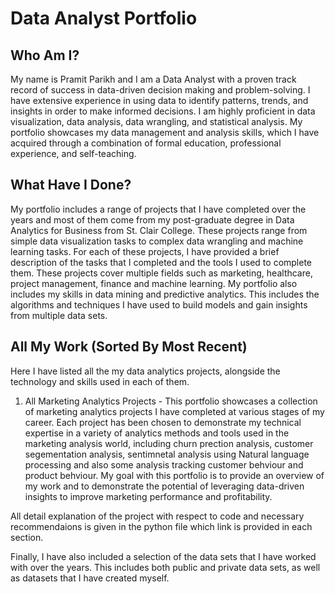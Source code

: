 # Data Analyst Portfolio

## Who Am I?
My name is Pramit Parikh and I am a Data Analyst with a proven track record of success in data-driven decision making and problem-solving. I have extensive experience in using data to identify patterns, trends, and insights in order to make informed decisions. I am highly proficient in data visualization, data analysis, data wrangling, and statistical analysis. My portfolio showcases my data management and analysis skills, which I have acquired through a combination of formal education, professional experience, and self-teaching.

## What Have I Done?
My portfolio includes a range of projects that I have completed over the years and most of them come from my post-graduate degree in Data Analytics for Business from St. Clair College. These projects range from simple data visualization tasks to complex data wrangling and machine learning tasks. For each of these projects, I have provided a brief description of the tasks that I completed and the tools I used to complete them. These projects cover multiple fields such as marketing, healthcare, project management, finance and machine learning. My portfolio also includes my skills in data mining and predictive analytics. This includes the algorithms and techniques I have used to build models and gain insights from multiple data sets.

## All My Work (Sorted By Most Recent)
Here I have listed all the my data analytics projects, alongside the technology and skills used in each of them.

1. All Marketing Analytics Projects - This portfolio showcases a collection of marketing analytics projects I have completed at various stages of my career. Each project has been chosen to demonstrate my technical expertise in a variety of analytics methods and tools used in the marketing analysis world, including churn prection analysis, customer segementation analysis, sentimnetal analysis using Natural language processing and also some analysis tracking customer behviour and product behviour. My goal with this portfolio is to provide an overview of my work and to demonstrate the potential of leveraging data-driven insights to improve marketing performance and profitability.

All detail explanation of the project with respect to code and necessary recommendaions is given in the python file which link is provided in each section.


Finally, I have also included a selection of the data sets that I have worked with over the years. This includes both public and private data sets, as well as datasets that I have created myself.



